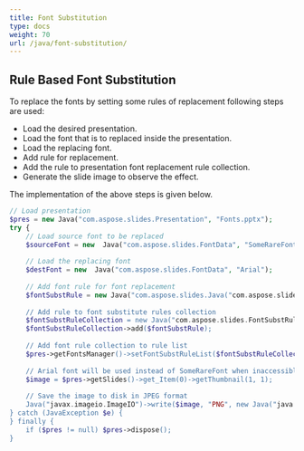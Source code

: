 ```yaml
---
title: Font Substitution
type: docs
weight: 70
url: /java/font-substitution/
---
```



## **Rule Based Font Substitution**
To replace the fonts by setting some rules of replacement following steps are used:

- Load the desired presentation.
- Load the font that is to replaced inside the presentation.
- Load the replacing font.
- Add rule for replacement.
- Add the rule to presentation font replacement rule collection.
- Generate the slide image to observe the effect.

The implementation of the above steps is given below.

```php
// Load presentation
$pres = new Java("com.aspose.slides.Presentation", "Fonts.pptx");
try {
    // Load source font to be replaced
    $sourceFont = new  Java("com.aspose.slides.FontData", "SomeRareFont");
    
    // Load the replacing font
    $destFont = new  Java("com.aspose.slides.FontData", "Arial");
    
    // Add font rule for font replacement
    $fontSubstRule = new Java("com.aspose.slides.Java("com.aspose.slides.FontSubstRule", $sourceFont, $destFont, Java("com.aspose.slides.FontSubstCondition")->WhenInaccessible);
    
    // Add rule to font substitute rules collection
    $fontSubstRuleCollection = new Java("com.aspose.slides.FontSubstRuleCollection");
    $fontSubstRuleCollection->add($fontSubstRule);
    
    // Add font rule collection to rule list
    $pres->getFontsManager()->setFontSubstRuleList($fontSubstRuleCollection);
    
    // Arial font will be used instead of SomeRareFont when inaccessible
    $image = $pres->getSlides()->get_Item(0)->getThumbnail(1, 1);
    
    // Save the image to disk in JPEG format
    Java("javax.imageio.ImageIO")->write($image, "PNG", new Java("java.io.File", "Thumbnail_out.jpg"));
} catch (JavaException $e) {
} finally {
    if ($pres != null) $pres->dispose();
}
```

